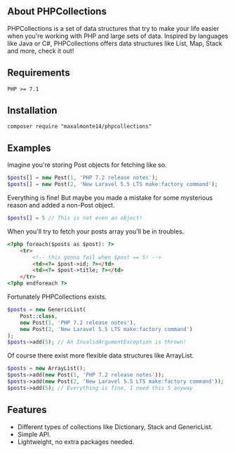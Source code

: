 ## About PHPCollections

PHPCollections is a set of data structures that try to make your life easier when you're working with PHP and large sets of data. Inspired by languages like Java or C#, PHPCollections offers data structures like List, Map, Stack and more, check it out!

## Requirements

```
PHP >= 7.1
```

## Installation

```
composer require "maxalmonte14/phpcollections"
``` 

## Examples

Imagine you're storing Post objects for fetching like so.

```php
$posts[] = new Post(1, 'PHP 7.2 release notes');
$posts[] = new Post(2, 'New Laravel 5.5 LTS make:factory command');
```

Everything is fine! But maybe you made a mistake for some mysterious reason and added a non-Post object.

```php
$posts[] = 5 // This is not even an object!
```

When you'll try to fetch your posts array you'll be in troubles.

```html
<?php foreach($posts as $post): ?>
    <tr>
        <!-- this gonna fail when $post == 5! -->
        <td><?= $post->id; ?></td>
        <td><?= $post->title; ?></td>
    </tr>
<?php endforeach ?>
```

Fortunately PHPCollections exists.

```php
$posts = new GenericList(
    Post::class,
    new Post(1, 'PHP 7.2 release notes'),
    new Post(2, 'New Laravel 5.5 LTS make:factory command')
);
$posts->add(5); // An InvalidArgumentException is thrown!
```

Of course there exist more flexible data structures like ArrayList.

```php
$posts = new ArrayList();
$posts->add(new Post(1, 'PHP 7.2 release notes'));
$posts->add(new Post(2, 'New Laravel 5.5 LTS make:factory command'));
$posts->add(5); // Everything is fine, I need this 5 anyway
```

## Features

- Different types of collections like Dictionary, Stack and GenericList.
- Simple API.
- Lightweight, no extra packages needed.
